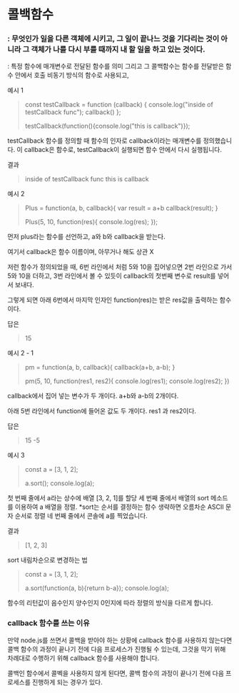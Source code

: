 # 콜백함수 

### : 무엇인가 일을 다른 객체에 시키고, 그 일이 끝나느 것을 기다리는 것이 아니라 그 객체가 나를 다시 부를 때까지 내 할 일을 하고 있는 것이다.

: 특정 함수에 매개변수로 전달된 함수를 의미 그리고 그 콜백함수는 함수를 전달받은 함수 안에서 호출 비동기 방식의 함수로 사용되고, 

예시 1

> const testCallback = function (callback) {
> 	console.log("inside of testCallback func");
> 	callback()
> };
>
> testCallback(function(){console.log("this is callback")});

testCallback 함수를 정의할 때 함수의 인자로 callback이라는 매개변수를 정의했습니다.
이 callback은 함수로, testCallback이 실행되면 함수 안에서 다시 실행됩니다.

결과 

> inside of testCallback func
> this is callback



예시 2

> Plus = function(a, b, callback){
> 	var result = a+b
> 	callback(result);
> }
>
> Plus(5, 10, function(res){
> 	console.log(res);
> });

먼저 plus라는 함수를 선언하고, a와  b와 callback을 받는다.

여기서 callback은 함수 이름이며, 아무거나 해도 상관 X

저런 함수가 정의되었을 때, 6번 라인에서 처럼 5와 10을 집어넣으면 2번 라인으로 가서 5와 10을 더하고,
3번 라인에서 볼 수 있듯이 callback의 첫번째 변수로 result를 넣어서 보내다.

그렇게 되면 아래 6번에서 마지막 인자인 function(res)는 받은 res값을 출력하는 함수이다.

답은

> 15

예시 2 - 1

> pm = function(a, b, callback){
> 	callback(a+b, a-b);
> }
>
> pm(5, 10, function(res1, res2){
> 	console.log(res1);
> 	console.log(res2);
> })

callback에서 집어 넣는 변수가 두 개이다. a+b와 a-b의 2개이다.

아래 5번 라인에서 function에 들어온 값도 두 개이다.  res1 과 res2이다.

답은 

> 15
> -5



예시 3

> const a = [3, 1, 2];
>
> a.sort();
> console.log(a);

첫 번째 줄에서 a라는 상수에 배열 [3, 2, 1]를 할당
세 번째 줄에서 배열의 sort 메소드를 이용하여  a 배열을 정렬. *sort는 순서를 결정하는 함수 생략하면 오름차순 ASCII 문자 순서로 정렬
네 번째 줄에서 콘솔에 a를 찍었습니다.

결과 

> [1, 2, 3]

sort 내림차순으로 변경하는 법

> const a = [3, 1, 2];
>
> a.sort(function(a, b){return b-a});
> console.log(a);

함수의 리턴값이 음수인지 양수인지 0인지에 따라 정렬의 방식을 다르게 합니다.



### callback 함수를 쓰는 이유

만약 node.js를 쓰면서 콜백을 받아야 하는 상황에 callback 함수를 사용하지 않는다면 콜백 함수의 과정이 끝나기 전에 다음 프로세스가 진행될 수 있는데, 그것을 막기 위해 차례대로 수행하기 위해 callback 함수를 사용해야 합니다.

콜백인 함수에서 콜벡을 사용하지 않게 된다면, 
콜백 함수의 과정이 끝나기 전에 다음 프로세스를 진행하게 되는 경우가 있다.

